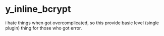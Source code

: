 # y_inline_bcrypt
i hate things when got overcomplicated, so this provide basic level (single plugin) thing for those who got error.
